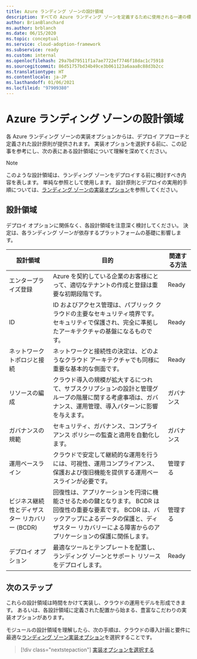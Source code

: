 ```yaml
---
title: Azure ランディング ゾーンの設計領域
description: すべての Azure ランディング ゾーンを定義するために使用される一連の標準的な考慮事項を評価します。
author: BrianBlanchard
ms.author: brblanch
ms.date: 06/15/2020
ms.topic: conceptual
ms.service: cloud-adoption-framework
ms.subservice: ready
ms.custom: internal
ms.openlocfilehash: 29a7bd79511f1a7ae7722ef7746f18dac1c75918
ms.sourcegitcommit: 86d51757bd34b49ce3b061123a6aaa8c88d3b2cc
ms.translationtype: HT
ms.contentlocale: ja-JP
ms.lasthandoff: 01/06/2021
ms.locfileid: "97909380"
---
```

<!-- TODO: Refactor terms: "design area", "well-architected" -->

# <a name="azure-landing-zone-design-areas"></a>Azure ランディング ゾーンの設計領域

各 Azure ランディング ゾーンの実装オプションからは、デプロイ アプローチと定義された設計原則が提供されます。 実装オプションを選択する前に、この記事を参考にし、次の表にある設計領域について理解を深めてください。

> [!NOTE]
> このような設計領域は、ランディング ゾーンをデプロイする前に検討すべき内容を表します。 単純な参照として使用します。 設計原則とデプロイの実用的手順については、[ランディング ゾーンの実装オプション](./implementation-options.md)を参照してください。

## <a name="design-areas"></a>設計領域

デプロイ オプションに関係なく、各設計領域を注意深く検討してください。 決定は、各ランディング ゾーンが依存するプラットフォームの基礎に影響します。

| 設計領域 | 目的  | 関連する方法 |
|---|---|---|
| エンタープライズ登録 | Azure を契約している企業のお客様にとって、適切なテナントの作成と登録は重要な初期段階です。 | Ready |
| ID | ID およびアクセス管理は、パブリック クラウドの主要なセキュリティ境界です。 セキュリティで保護され、完全に準拠したアーキテクチャの基盤になるものです。 | Ready |
| ネットワーク トポロジと接続 | ネットワークと接続性の決定は、どのようなクラウド アーキテクチャでも同様に重要な基本的な側面です。 | Ready |
| リソースの編成 | クラウド導入の規模が拡大するにつれて、サブスクリプションの設計と管理グループの階層に関する考慮事項は、ガバナンス、運用管理、導入パターンに影響を与えます。 | ガバナンス |
| ガバナンスの規範 | セキュリティ、ガバナンス、コンプライアンス ポリシーの監査と適用を自動化します。 | ガバナンス |
| 運用ベースライン | クラウドで安定して継続的な運用を行うには、可視性、運用コンプライアンス、保護および復旧機能を提供する運用ベースラインが必要です。 | 管理する |
| ビジネス継続性とディザスター リカバリー (BCDR) | 回復性は、アプリケーションを円滑に機能させるための鍵となります。 BCDR は回復性の重要な要素です。 BCDR は、バックアップによるデータの保護と、ディザスター リカバリーによる障害からのアプリケーションの保護に関係します。 | 管理する |
| デプロイ オプション | 最適なツールとテンプレートを配置し、ランディング ゾーンとサポート リソースをデプロイします。 | Ready |

## <a name="next-steps"></a>次のステップ

これらの設計領域は時間をかけて実装し、クラウドの運用モデルを形成できます。 あるいは、各設計領域に定義された配置から始まる、豊富なこだわりの実装オプションがあります。

モジュールの設計領域を理解したら、次の手順は、クラウドの導入計画と要件に最適な[ランディング ゾーン実装オプション](./implementation-options.md)を選択することです。

> [!div class="nextstepaction"]
> [実装オプションを選択する](./implementation-options.md)
